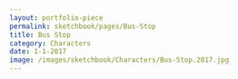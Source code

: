 ```yaml
---
layout: portfolio-piece
permalink: sketchbook/pages/Bus-Stop
title: Bus Stop
category: Characters
date: 1-1-2017
image: /images/sketchbook/Characters/Bus-Stop.2017.jpg
---
```

